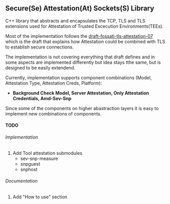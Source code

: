 ## Secure(Se) Attestation(At) Sockets(S) Library

C++ library that abstracts and encapsulates the TCP, TLS and TLS extensions used for Attestation of Trusted Excecution Environments(TEEs).

Most of the implementation follows the [draft-fossati-tls-attestation-07](https://datatracker.ietf.org/doc/draft-fossati-tls-attestation/) which is the draft that explains how Attestation could be combined with TLS to establish secure connections. 

The implementation is not covering everything that draft defines and in some aspects are implemented differently but idea stays tthe same, but is designed to be easily extendend.

Currently, implementation supports component combinations (Model, Attestation Type, Attestation Creds, Platform): 

- **Background Check Model, Server Attestation, Only Attestation Credentials, Amd-Sev-Snp**

Since some of the components on higher abastraction layers it is easy to implement new combinations of components.

#### TODO 

###### Implementation
1. Add Tool attestation submodules
    - sev-snp-measure
    - snpguest
    - snphost

###### Documentation
1. Add "How to use" section

